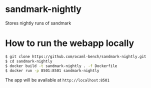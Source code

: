 # sandmark-nightly

Stores nightly runs of sandmark

# How to run the webapp locally

```bash
$ git clone https://github.com/ocaml-bench/sandmark-nightly.git
$ cd sandmark-nightly
$ docker build -t sandmark-nightly . -f Dockerfile
$ docker run -p 8501:8501 sandmark-nightly
```
The app will be available at `http://localhost:8501`
